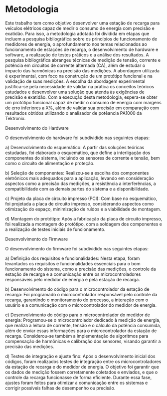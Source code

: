 # Metodologia

Este trabalho tem como objetivo desenvolver uma estação de recarga para veículos elétricos capaz de medir o consumo de energia com precisão e exatidão. Para isso, a metodologia adotada foi dividida em etapas que incluem a pesquisa bibliográfica sobre os princípios de funcionamento de medidores de energia, o aprofundamento nos temas relacionados ao funcionamento de estações de recarga, o desenvolvimento de hardware e software, a realização de testes práticos e a análise dos resultados. A pesquisa bibliográfica abrangeu técnicas de medição de tensão, corrente e potência em circuitos de corrente alternada (CA), além de estudar o impacto das harmônicas na precisão das medições. A abordagem utilizada é experimental, com foco na construção de um protótipo funcional e na validação de suas medições. A escolha da abordagem experimental justifica-se pela necessidade de validar na prática os conceitos teóricos estudados e desenvolver uma solução que atenda às exigências de precisão e exatidão. Com a execução desta metodologia, espera-se obter um protótipo funcional capaz de medir o consumo de energia com margens de erro inferiores a X%, além de validar sua precisão em comparação com resultados obtidos utilizando o analisador de potêancia PA1000 da Tektronix.

Desenvolvimento do Hardware

O desenvolvimento do hardware foi subdividido nas seguintes etapas:

a) Desenvolvimento do esquemático: A partir das soluções teóricas estudadas, foi elaborado o esquemático, que define a interligação dos componentes do sistema, incluindo os sensores de corrente e tensão, bem como o circuito de alimentação e proteção.

b) Seleção de componentes: Realizou-se a escolha dos componentes eletrônicos mais adequados para a aplicação, levando em consideração aspectos como a precisão das medições, a resistência a interferências, a compatibilidade com as demais partes do sistema e a disponibilidade.

c) Projeto da placa de circuito impresso (PCI): Com base no esquemático, foi projetada a placa de circuito impresso, considerando aspectos como otimização do espaço, minimização de ruídos e a viabilidade de montagem.

d) Montagem do protótipo: Após a fabricação da placa de circuito impresso, foi realizada a montagem do protótipo, com a soldagem dos componentes e a realização de testes iniciais de funcionamento.

Desenvolvimento do Firmware

O desenvolvimento do firmware foi subdividido nas seguintes etapas:

a) Definição dos requisitos e funcionalidades: Nesta etapa, foram levantados os requisitos e funcionalidades essenciais para o bom funcionamento do sistema, como a precisão das medições, o controle da estação de recarga e a comunicação entre os microcontroladores responsáveis pelo medidor de energia e pela estação de recarga.

b) Desenvolvimento do código para o microcontrolador da estação de recarga: Foi programado o microcontrolador responsável pelo controle da recarga, garantindo o monitoramento do processo, a interação com o usuário e a comunicação com o microcontrolador do medidor de energia.

c) Desenvolvimento do código para o microcontrolador do medidor de energia: Programou-se o microcontrolador dedicado à medição de energia, que realiza a leitura de corrente, tensão e o cálculo da potência consumida, além de enviar essas informações para o microcontrolador da estação de recarga. Considerou-se também a implementação de algoritmos para compensação de harmônicas e calibração dos sensores, visando garantir a precisão das medições.

d) Testes de integração e ajuste fino: Após o desenvolvimento inicial dos códigos, foram realizados testes de integração entre os microcontroladores da estação de recarga e do medidor de energia. O objetivo foi garantir que os dados de medição fossem corretamente coletados e enviados, e que o controle da recarga funcionasse de forma eficiente. Durante essa fase, ajustes foram feitos para otimizar a comunicação entre os sistemas e corrigir possíveis falhas de desempenho ou precisão.
